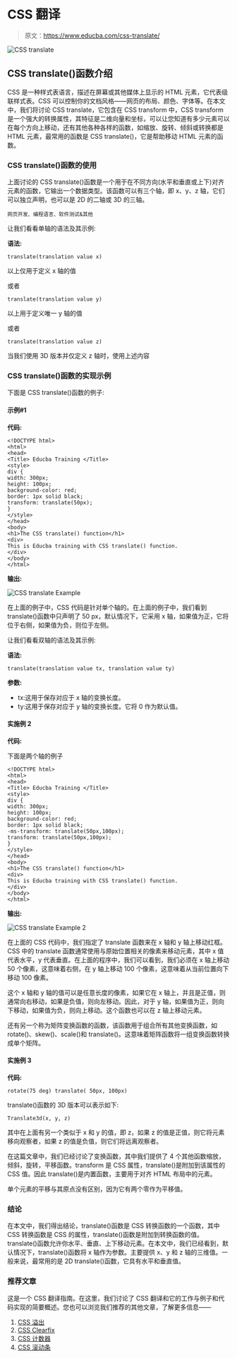 # CSS 翻译

> 原文：<https://www.educba.com/css-translate/>

![CSS translate](img/af8b98d3e395e1f915625635667e074b.png "CSS translate")



## CSS translate()函数介绍

CSS 是一种样式表语言，描述在屏幕或其他媒体上显示的 HTML 元素，它代表级联样式表。CSS 可以控制你的文档风格——网页的布局、颜色、字体等。在本文中，我们将讨论 CSS translate，它包含在 CSS transform 中，CSS transform 是一个强大的转换属性，其特征是二维向量和坐标，可以让您知道有多少元素可以在每个方向上移动，还有其他各种各样的函数，如缩放、旋转、倾斜或转换都是 HTML 元素，最常用的函数是 CSS translate()，它是帮助移动 HTML 元素的函数。

### CSS translate()函数的使用

上面讨论的 CSS translate()函数是一个用于在不同方向(水平和垂直或上下)对齐元素的函数，它输出一个<transform function="">数据类型。该函数可以有三个轴，即 x、y、z 轴，它们可以独立声明，也可以是 2D 的二轴或 3D 的三轴。</transform>

<small>网页开发、编程语言、软件测试&其他</small>

让我们看看单轴的语法及其示例:

**语法:**

```
translate(translation value x)
```

以上仅用于定义 x 轴的值

或者

```
translate(translation value y)
```

以上用于定义唯一 y 轴的值

或者

```
translate(translation value z)
```

当我们使用 3D 版本并仅定义 z 轴时，使用上述内容

### CSS translate()函数的实现示例

下面是 CSS translate()函数的例子:

#### 示例#1

**代码:**

```
<!DOCTYPE html>
<html>
<head>
<Title> Educba Training </Title>
<style>
div {
width: 300px;
height: 100px;
background-color: red;
border: 1px solid black;
transform: translate(50px);
}
</style>
</head>
<body>
<h1>The CSS translate() function</h1>
<div>
This is Educba training with CSS translate() function.
</div>
</body>
</html>
```

**输出:**

![CSS translate Example ](img/73a548b68eae6ae18e10787fc6332e25.png "CSS translate Example ")



在上面的例子中，CSS 代码是针对单个轴的。在上面的例子中，我们看到 translate()函数中只声明了 50 px，默认情况下，它采用 x 轴，如果值为正，它将位于右侧，如果值为负，则位于左侧。

让我们看看双轴的语法及其示例:

**语法:**

```
translate(translation value tx, translation value ty)
```

**参数:**

*   tx:这用于保存对应于 x 轴的变换长度。
*   ty:这用于保存对应于 y 轴的变换长度。它将 0 作为默认值。

#### 实施例 2

**代码:**

下面是两个轴的例子

```
<!DOCTYPE html>
<html>
<head>
<Title> Educba Training </Title>
<style>
div {
width: 300px;
height: 100px;
background-color: red;
border: 1px solid black;
-ms-transform: translate(50px,100px);
transform: translate(50px,100px);
}
</style>
</head>
<body>
<h1>The CSS translate() function</h1>
<div>
This is Educba training with CSS translate() function.
</div>
</body>
</html>
```

**输出:**

![CSS translate Example 2](img/6dc8b3d134b1c30094337225c818ec7e.png "CSS translate Example 2")



在上面的 CSS 代码中，我们指定了 translate 函数来在 x 轴和 y 轴上移动红框。CSS 中的 translate 函数通常使用与原始位置相关的像素来移动元素，其中 x 值代表水平，y 代表垂直。在上面的程序中，我们可以看到，我们必须在 x 轴上移动 50 个像素，这意味着右侧，在 y 轴上移动 100 个像素，这意味着从当前位置向下移动 100 像素。

这个 x 轴和 y 轴的值可以是任意长度的像素，如果它在 x 轴上，并且是正值，则通常向右移动，如果是负值，则向左移动。因此，对于 y 轴，如果值为正，则向下移动，如果值为负，则向上移动。这个函数也可以在 z 轴上移动元素。

还有另一个称为矩阵变换函数的函数，该函数用于组合所有其他变换函数，如 rotate()、skew()、scale()和 translate()。这意味着矩阵函数将一组变换函数转换成单个矩阵。

#### 实施例 3

**代码:**

```
rotate(75 deg) translate( 50px, 100px)
```

translate()函数的 3D 版本可以表示如下:

```
Translate3d(x, y, z)
```

其中在上面有另一个类似于 x 和 y 的值，即 z，如果 z 的值是正值，则它将元素移向观察者，如果 z 的值是负值，则它们将远离观察者。

在这篇文章中，我们已经讨论了变换函数，其中我们提供了 4 个其他函数缩放，倾斜，旋转，平移函数。transform 是 CSS 属性，translate()是附加到该属性的 CSS 值。因此 translate()是内置函数，主要用于对齐 HTML 布局中的元素。

单个元素的平移与其原点没有区别，因为它有两个零作为平移值。

### 结论

在本文中，我们得出结论，translate()函数是 CSS 转换函数的一个函数，其中 CSS 转换函数是 CSS 的属性，translate()函数是附加到转换函数的值。translate()函数允许你水平、垂直、上下移动元素。在本文中，我们已经看到，默认情况下，translate()函数将 x 轴作为参数。主要提供 x、y 和 z 轴的三维值。一般来说，最常用的是 2D translate()函数，它具有水平和垂直值。

### 推荐文章

这是一个 CSS 翻译指南。在这里，我们讨论了 CSS 翻译和它的工作与例子和代码实现的简要概述。您也可以浏览我们推荐的其他文章，了解更多信息——

1.  [CSS 溢出](https://www.educba.com/css-overflow/)
2.  [CSS Clearfix](https://www.educba.com/css-clearfix/)
3.  [CSS 计数器](https://www.educba.com/css-counter/)
4.  [CSS 滚动条](https://www.educba.com/css-scrollbar/)





